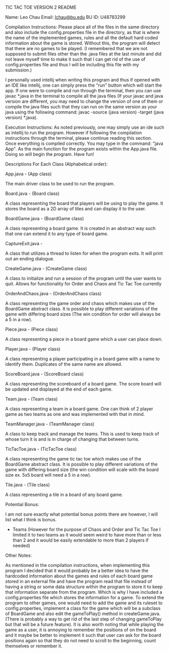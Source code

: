 TIC TAC TOE VERSION 2 README

Name: Leo Chau
Email: lchau@bu.edu
BU ID: U48783299

Compilation Instructions:
Please place all of the files in the same directory and also include the config.properties file in the directory, as that is where the name of the implemented games, rules and all the default hard coded information about the game is stored. Without this, the program will detect that there are no games to be played. (I remembered that we are not supposed to submit files other than the .java files at the last minute and did not leave myself time to make it such that I can get rid of the use of config.properties file and thus I will be including this file with my submission.)

I personally used intellij when writing this program and thus if opened with an IDE like intellij, one can simply press the "run" button which will start the app. If one were to compile and run through the terminal, then you can use javac *.java in the terminal to compile all the java files (If your javac and java version are different, you may need to change the version of one of them or compile the java files such that they can run on the same version as your java using the following command: javac -source (java version) -target (java version) *.java).



Execution Instructions:
As noted previously, one may simply use an ide such as intellij to run the program.
However if following the compilation instructions through the terminal, please continue reading this section.
Once everything is compiled correctly. You may type in the command: "java App". As the main function for the program exists within the App.java file. Doing so will begin the program. Have fun!



Descriptions For Each Class (Alphabetical order):

App.java -
(App class)

The main driver class to be used to run the program.

Board.java - 
(Board class)

A class representing the board that players will be using to play the game. It stores the board as a 2D array of tiles and can display it to the user.

BoardGame.java -
(BoardGame class)

A class representing a board game. It is created in an abstract way such that one can extend it to any type of board game.

CaptureExit.java -

A class that utilizes a thread to listen for when the program exits. It will print out an ending dialogue.

CreateGame.java -
(CreateGame class)

A class to initialize and run a session of the program until the user wants to quit. Allows for functionality for Order and Chaos and Tic Tac Toe currently

OrderAndChaos.java -
(OrderAndChaos class)

A class representing the game order and chaos which makes use of the BoardGame abstract class. It is possible to play different variations of the game with differing board sizes (The win condition for order will always be a 5 in a row).

Piece.java -
(Piece class)

A class representing a piece in a board game which a user can place down.

Player.java -
(Player class)

A class representing a player participating in a board game with a name to identify them. Duplicates of the same name are allowed.

ScoreBoard.java -
(ScoreBoard class)

A class representing the scoreboard of a board game. The score board will be updated and displayed at the end of each game.

Team.java -
(Team class)

A class representing a team in a board game. One can think of 2 player game as two teams as one and was implemented with that in mind.

TeamManager.java -
(TeamManager class)

A class to keep track and manage the teams. This is used to keep track of whose turn it is and is in charge of changing that between turns.

TicTacToe.java - 
(TicTacToe class)

A class representing the game tic tac toe which makes use of the BoardGame abstract class. It is possible to play different variations of the game with differing board size (the win condition will scale with the board size ex. 5x5 board will need a 5 in a row).

Tile.java -
(Tile class)

A class representing a tile in a board of any board game. 


Potential Bonus:

I am not sure exactly what potential bonus points there are however, I will list what I think is bonus.

- Teams (However for the purpose of Chaos and Order and Tic Tac Toe I limited it to two teams as it would seem weird to have more than or less than 2 and it would be easily extendable to more than 2 players if needed)



Other Notes:

As mentioned in the compilation instructions, when implementing this program I decided that it would probably be a better idea to have the hardcoded information about the games and rules of each board game stored in an external file and have the program read that file instead of having a string or some data structure within the program to store it to keep that information separate from the program. Which is why I have included a config.properties file which stores the information for a game. To extend the program to other games, one would need to add the game and its ruleset to config.properties, implement a class for the game which will be a subclass of BoardGame and also edit the gameToPlay() method in createGame.java. (There is probably a way to get rid of the last step of changing gameToPlay but that will be a future feature). It is also worth noting that while playing the game as a user, it is annoying to remember the positions of on the board and it maybe be better to implement it such that user can ask for the board positions again so that they do not need to scroll to the beginning, count themselves or remember it.
